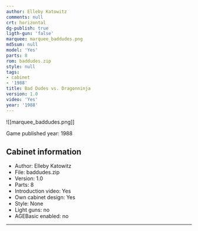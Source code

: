 ```yaml
---
author: Elleby Katowitz
comments: null
crt: horizontal
dg-publish: true
ligth-gun: 'false'
marquee: marquee_baddudes.png
md5sum: null
model: 'Yes'
parts: 8
rom: baddudes.zip
style: null
tags:
- cabinet
- '1988'
title: Bad Dudes vs. Dragonninja
version: 1.0
video: 'Yes'
year: '1988'
---
```


![[marquee_baddudes.png]]

Game published year: 1988

## Cabinet information

- Author: Elleby Katowitz
- File: baddudes.zip
- Version: 1.0
- Parts: 8
- Introduction video: Yes
- Own cabinet design: Yes
- Style: None
- Light guns: no
- AGEBasic enabled: no

---
